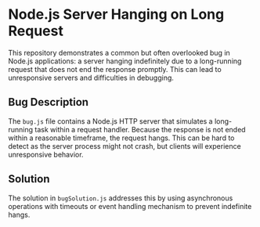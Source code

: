 # Node.js Server Hanging on Long Request

This repository demonstrates a common but often overlooked bug in Node.js applications: a server hanging indefinitely due to a long-running request that does not end the response promptly.  This can lead to unresponsive servers and difficulties in debugging.

## Bug Description

The `bug.js` file contains a Node.js HTTP server that simulates a long-running task within a request handler. Because the response is not ended within a reasonable timeframe, the request hangs. This can be hard to detect as the server process might not crash, but clients will experience unresponsive behavior.

## Solution

The solution in `bugSolution.js` addresses this by using asynchronous operations with timeouts or event handling mechanism to prevent indefinite hangs.